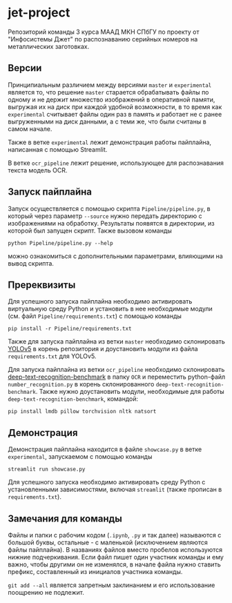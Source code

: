 # jet-project

Репозиторий команды 3 курса МААД МКН СПбГУ по проекту от "Инфосистемы Джет" по распознаванию серийных номеров на металлических заготовках.

## Версии

Принципиальным различием между версиями `master` и `experimental` является то, что решение `master` старается обрабатывать файлы по одному и не держит множество изображений в оперативной памяти, выгружая их на диск при каждой удобной возможности, в то время как `experimental` считывает файлы один раз в память и работает не с ранее выгруженными на диск данными, а с теми же, что были считаны в самом начале.

Также в ветке `experimental` лежит демонстрация работы пайплайна, написанная с помощью Streamlit.

В ветке `ocr_pipeline` лежит решение, использующее для распознавания текста модель OCR.

## Запуск пайплайна

Запуск осуществляется с помощью скрипта `Pipeline/pipeline.py`, в который через параметр `--source` нужно передать директорию с изображениями на обработку. Результаты появятся в директории, из которой был запущен скрипт. Также вызовом команды
```
python Pipeline/pipeline.py --help
```
можно ознакомиться с дополнительными параметрами, влияющими на вывод скрипта.

## Пререквизиты

Для успешного запуска пайплайна необходимо активировать виртуальную среду Python и установить в нее необходимые модули (см. файл `Pipeline/requirements.txt`) с помощью команды
```
pip install -r Pipeline/requirements.txt
```

Также для запуска пайплайна из ветки `master` необходимо склонировать [YOLOv5](https://github.com/ultralytics/yolov5) в корень репозитория и доустановить модули из файла `requirements.txt` для YOLOv5.

Для запуска пайплайна из ветки `ocr_pipeline` необходимо склонировать [deep-text-recognition-benchmark](https://github.com/clovaai/deep-text-recognition-benchmark) в папку `OCR` и переместить python-файл `number_recognition.py` в корень склонированного `deep-text-recognition-benchmark`.
Также нужно доустановить модули, необходимые для работы `deep-text-recognition-benchmark`, командой:
```
pip install lmdb pillow torchvision nltk natsort
```
## Демонстрация

Демонстрация пайплайна находится в файле `showcase.py` в ветке `experimental`, запускаемом с помощью команды
```
streamlit run showcase.py
```

Для успешного запуска необходимо активировать среду Python с установленными зависимостями, включая `streamlit` (также прописан в `requirements.txt`).

## Замечания для команды
Файлы и папки с рабочим кодом (`.ipynb`, `.py` и так далее) называются с большой буквы, остальные - с маленькой (исключением являются файлы пайплайна). В названиях файлов вместо пробелов используются нижние подчеркивания.
Если файл пишет один участник команды и ему важно, чтобы другими он не изменялся, в начале файла нужно ставить префикс, составленный из инициалов участника команды.

`git add --all` является запретным заклинанием и его использование поощрению не подлежит.
